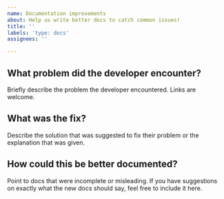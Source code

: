 ```yaml
---
name: Documentation improvements
about: Help us write better docs to catch common issues!
title: ''
labels: 'type: docs'
assignees: ''

---
```

 
## What problem did the developer encounter?

Briefly describe the problem the developer encountered. Links are welcome.

## What was the fix?

Describe the solution that was suggested to fix their problem or the explanation that was given.

## How could this be better documented?

Point to docs that were incomplete or misleading.
If you have suggestions on exactly what the new docs should say, feel free to include it here.